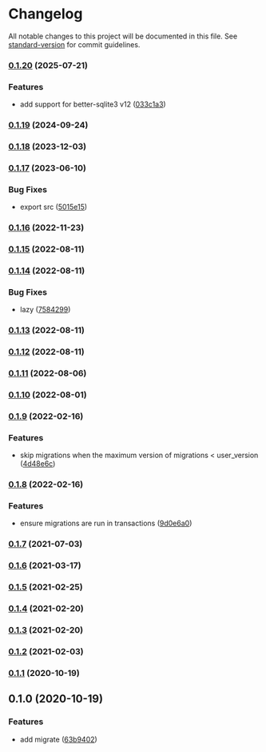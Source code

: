 # Changelog

All notable changes to this project will be documented in this file. See [standard-version](https://github.com/conventional-changelog/standard-version) for commit guidelines.

### [0.1.20](https://github.com/BlackGlory/better-sqlite3-migrations/compare/v0.1.19...v0.1.20) (2025-07-21)


### Features

* add support for better-sqlite3 v12 ([033c1a3](https://github.com/BlackGlory/better-sqlite3-migrations/commit/033c1a38e15913c911821cc2c30f9056679df2ba))

### [0.1.19](https://github.com/BlackGlory/better-sqlite3-migrations/compare/v0.1.18...v0.1.19) (2024-09-24)

### [0.1.18](https://github.com/BlackGlory/better-sqlite3-migrations/compare/v0.1.17...v0.1.18) (2023-12-03)

### [0.1.17](https://github.com/BlackGlory/better-sqlite3-migrations/compare/v0.1.16...v0.1.17) (2023-06-10)


### Bug Fixes

* export src ([5015e15](https://github.com/BlackGlory/better-sqlite3-migrations/commit/5015e15615bcdd2803a61e2260de0ac39c85312c))

### [0.1.16](https://github.com/BlackGlory/better-sqlite3-migrations/compare/v0.1.15...v0.1.16) (2022-11-23)

### [0.1.15](https://github.com/BlackGlory/better-sqlite3-migrations/compare/v0.1.14...v0.1.15) (2022-08-11)

### [0.1.14](https://github.com/BlackGlory/better-sqlite3-migrations/compare/v0.1.13...v0.1.14) (2022-08-11)


### Bug Fixes

* lazy ([7584299](https://github.com/BlackGlory/better-sqlite3-migrations/commit/75842997ec949197fec239f7efabec820000f440))

### [0.1.13](https://github.com/BlackGlory/better-sqlite3-migrations/compare/v0.1.12...v0.1.13) (2022-08-11)

### [0.1.12](https://github.com/BlackGlory/better-sqlite3-migrations/compare/v0.1.11...v0.1.12) (2022-08-11)

### [0.1.11](https://github.com/BlackGlory/better-sqlite3-migrations/compare/v0.1.10...v0.1.11) (2022-08-06)

### [0.1.10](https://github.com/BlackGlory/better-sqlite3-migrations/compare/v0.1.9...v0.1.10) (2022-08-01)

### [0.1.9](https://github.com/BlackGlory/better-sqlite3-migrations/compare/v0.1.8...v0.1.9) (2022-02-16)


### Features

* skip migrations when the maximum version of migrations < user_version ([4d48e6c](https://github.com/BlackGlory/better-sqlite3-migrations/commit/4d48e6c51e0c914b60ffdbdeb7e1ce27719baa55))

### [0.1.8](https://github.com/BlackGlory/better-sqlite3-migrations/compare/v0.1.7...v0.1.8) (2022-02-16)


### Features

* ensure migrations are run in transactions ([9d0e6a0](https://github.com/BlackGlory/better-sqlite3-migrations/commit/9d0e6a069d08a2e43357e6d807d963d962303d98))

### [0.1.7](https://github.com/BlackGlory/better-sqlite3-migrations/compare/v0.1.6...v0.1.7) (2021-07-03)

### [0.1.6](https://github.com/BlackGlory/better-sqlite3-migrations/compare/v0.1.5...v0.1.6) (2021-03-17)

### [0.1.5](https://github.com/BlackGlory/better-sqlite3-migrations/compare/v0.1.4...v0.1.5) (2021-02-25)

### [0.1.4](https://github.com/BlackGlory/better-sqlite3-migrations/compare/v0.1.3...v0.1.4) (2021-02-20)

### [0.1.3](https://github.com/BlackGlory/better-sqlite3-migrations/compare/v0.1.2...v0.1.3) (2021-02-20)

### [0.1.2](https://github.com/BlackGlory/better-sqlite3-migrations/compare/v0.1.1...v0.1.2) (2021-02-03)

### [0.1.1](https://github.com/BlackGlory/better-sqlite3-migrations/compare/v0.1.0...v0.1.1) (2020-10-19)

## 0.1.0 (2020-10-19)


### Features

* add migrate ([63b9402](https://github.com/BlackGlory/better-sqlite3-migrations/commit/63b9402dee593bc836697d70210ca3e57264c381))
